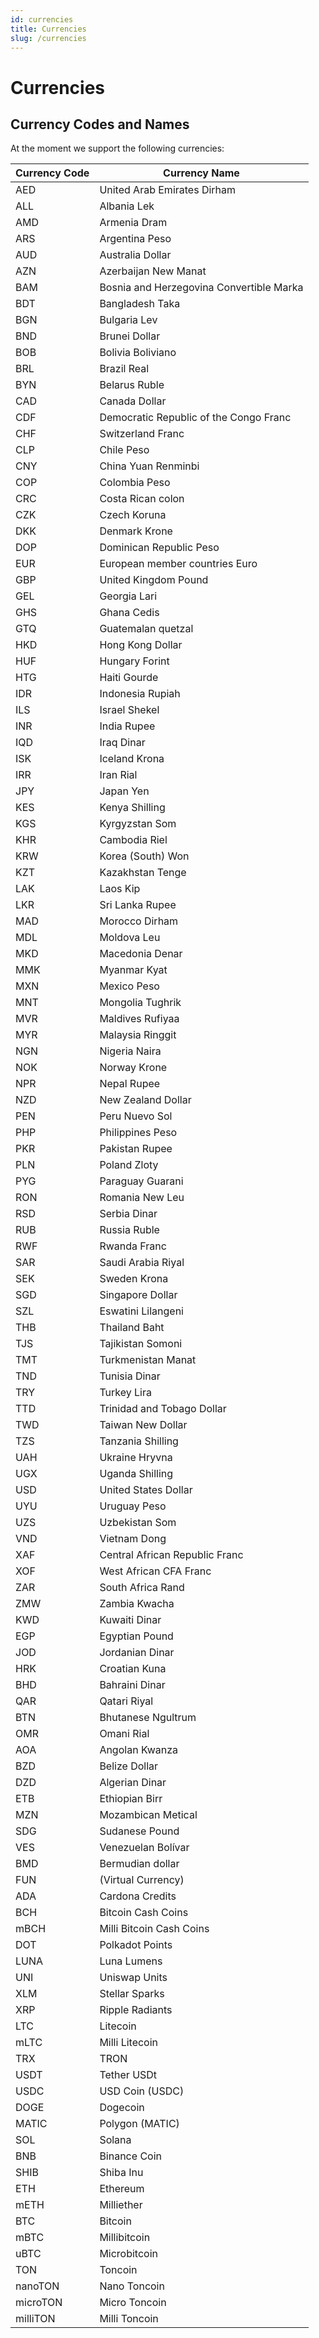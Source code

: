 ```yaml
---
id: currencies
title: Currencies
slug: /currencies
---
```


# Currencies

## Currency Codes and Names

At the moment we support the following currencies:

| Currency Code | Currency Name                            |
| ------------- | ---------------------------------------- |
| AED           | United Arab Emirates Dirham              |
| ALL           | Albania Lek                              |
| AMD           | Armenia Dram                             |
| ARS           | Argentina Peso                           |
| AUD           | Australia Dollar                         |
| AZN           | Azerbaijan New Manat                     |
| BAM           | Bosnia and Herzegovina Convertible Marka |
| BDT           | Bangladesh Taka                          |
| BGN           | Bulgaria Lev                             |
| BND           | Brunei Dollar                            |
| BOB           | Bolivia Boliviano                        |
| BRL           | Brazil Real                              |
| BYN           | Belarus Ruble                            |
| CAD           | Canada Dollar                            |
| CDF           | Democratic Republic of the Congo Franc   |
| CHF           | Switzerland Franc                        |
| CLP           | Chile Peso                               |
| CNY           | China Yuan Renminbi                      |
| COP           | Colombia Peso                            |
| CRC           | Costa Rican colon                        |
| CZK           | Czech Koruna                             |
| DKK           | Denmark Krone                            |
| DOP           | Dominican Republic Peso                  |
| EUR           | European member countries Euro           |
| GBP           | United Kingdom Pound                     |
| GEL           | Georgia Lari                             |
| GHS           | Ghana Cedis                              |
| GTQ           | Guatemalan quetzal                       |
| HKD           | Hong Kong Dollar                         |
| HUF           | Hungary Forint                           |
| HTG           | Haiti Gourde                             |
| IDR           | Indonesia Rupiah                         |
| ILS           | Israel Shekel                            |
| INR           | India Rupee                              |
| IQD           | Iraq Dinar                               |
| ISK           | Iceland Krona                            |
| IRR           | Iran Rial                                |
| JPY           | Japan Yen                                |
| KES           | Kenya Shilling                           |
| KGS           | Kyrgyzstan Som                           |
| KHR           | Cambodia Riel                            |
| KRW           | Korea (South) Won                        |
| KZT           | Kazakhstan Tenge                         |
| LAK           | Laos Kip                                 |
| LKR           | Sri Lanka Rupee                          |
| MAD           | Morocco Dirham                           |
| MDL           | Moldova Leu                              |
| MKD           | Macedonia Denar                          |
| MMK           | Myanmar Kyat                             |
| MXN           | Mexico Peso                              |
| MNT           | Mongolia Tughrik                         |
| MVR           | Maldives Rufiyaa                         |
| MYR           | Malaysia Ringgit                         |
| NGN           | Nigeria Naira                            |
| NOK           | Norway Krone                             |
| NPR           | Nepal Rupee                              |
| NZD           | New Zealand Dollar                       |
| PEN           | Peru Nuevo Sol                           |
| PHP           | Philippines Peso                         |
| PKR           | Pakistan Rupee                           |
| PLN           | Poland Zloty                             |
| PYG           | Paraguay Guarani                         |
| RON           | Romania New Leu                          |
| RSD           | Serbia Dinar                             |
| RUB           | Russia Ruble                             |
| RWF           | Rwanda Franc                             |
| SAR           | Saudi Arabia Riyal                       |
| SEK           | Sweden Krona                             |
| SGD           | Singapore Dollar                         |
| SZL           | Eswatini Lilangeni                       |
| THB           | Thailand Baht                            |
| TJS           | Tajikistan Somoni                        |
| TMT           | Turkmenistan Manat                       |
| TND           | Tunisia Dinar                            |
| TRY           | Turkey Lira                              |
| TTD           | Trinidad and Tobago Dollar               |
| TWD           | Taiwan New Dollar                        |
| TZS           | Tanzania Shilling                        |
| UAH           | Ukraine Hryvna                           |
| UGX           | Uganda Shilling                          |
| USD           | United States Dollar                     |
| UYU           | Uruguay Peso                             |
| UZS           | Uzbekistan Som                           |
| VND           | Vietnam Dong                             |
| XAF           | Central African Republic Franc           |
| XOF           | West African CFA Franc                   |
| ZAR           | South Africa Rand                        |
| ZMW           | Zambia Kwacha                            |
| KWD           | Kuwaiti Dinar                            |
| EGP           | Egyptian Pound                           |
| JOD           | Jordanian Dinar                          |
| HRK           | Croatian Kuna                            |
| BHD           | Bahraini Dinar                           |
| QAR           | Qatari Riyal                             |
| BTN           | Bhutanese Ngultrum                       |
| OMR           | Omani Rial                               |
| AOA           | Angolan Kwanza                           |
| BZD           | Belize Dollar                            |
| DZD           | Algerian Dinar                           |
| ETB           | Ethiopian Birr                           |
| MZN           | Mozambican Metical                       |
| SDG           | Sudanese Pound                           |
| VES           | Venezuelan Bolívar                       |
| BMD           | Bermudian dollar                         |
| FUN           | (Virtual Currency)                       |
| ADA           | Cardona Credits                          |
| BCH           | Bitcoin Cash Coins                       |
| mBCH          | Milli Bitcoin Cash Coins                 |
| DOT           | Polkadot Points                          |
| LUNA          | Luna Lumens                              |
| UNI           | Uniswap Units                            |
| XLM           | Stellar Sparks                           |
| XRP           | Ripple Radiants                          |
| LTC           | Litecoin                                 |
| mLTC          | Milli Litecoin                           |
| TRX           | TRON                                     |
| USDT          | Tether USDt                              |
| USDC          | USD Coin (USDC)                          |
| DOGE          | Dogecoin                                 |
| MATIC         | Polygon (MATIC)                          |
| SOL           | Solana                                   |
| BNB           | Binance Coin                             |
| SHIB          | Shiba Inu                                |
| ETH           | Ethereum                                 |
| mETH          | Milliether                               |
| BTC           | Bitcoin                                  |
| mBTC          | Millibitcoin                             |
| uBTC          | Microbitcoin                             |
| TON           | Toncoin                                  |
| nanoTON       | Nano Toncoin                             |
| microTON      | Micro Toncoin                            |
| milliTON      | Milli Toncoin                            |
